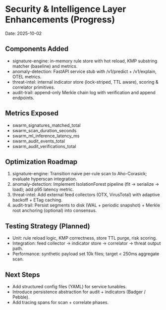 # Security & Intelligence Layer Enhancements (Progress)

Date: 2025-10-02

## Components Added
- signature-engine: in-memory rule store with hot reload, KMP substring matcher (baseline) and metrics.
- anomaly-detection: FastAPI service stub with /v1/predict + /v1/explain, OTEL metrics.
- threat-intel: internal indicator store (lock-striped, TTL aware), scoring & correlator primitives.
- audit-trail: append-only Merkle chain log with verification and append endpoints.

## Metrics Exposed
- swarm_signatures_matched_total
- swarm_scan_duration_seconds
- swarm_ml_inference_latency_ms
- swarm_audit_events_total
- swarm_audit_verifications_total

## Optimization Roadmap
1. signature-engine: Transition naive per-rule scan to Aho-Corasick; evaluate hyperscan integration.
2. anomaly-detection: Implement IsolationForest pipeline (fit -> serialize -> load); add p95 latency metric.
3. threat-intel: Add external feed collectors (OTX, VirusTotal) with adaptive backoff + ETag caching.
4. audit-trail: Persist segments to disk (WAL + periodic snapshot) + Merkle root anchoring (optional) into consensus.

## Testing Strategy (Planned)
- Unit: rule reload logic, KMP correctness, store TTL purge, risk scoring.
- Integration: feed collector -> indicator store -> correlator -> threat output path.
- Performance: synthetic payload set 10k files; target < 250ms aggregate scan.

## Next Steps
- Add structured config files (YAML) for service tunables.
- Introduce persistence abstraction for audit + indicators (Badger / Pebble).
- Add tracing spans for scan + correlate phases.
